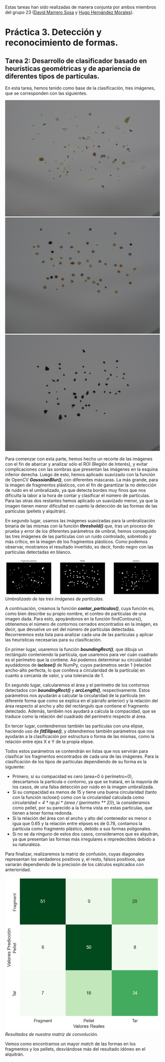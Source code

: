 Estas tareas han sido realizadas de manera conjunta por ambos miembros del grupo 23 ([David Marrero Sosa](https://github.com/deivinot) y [Hugo Hernández Morales](https://github.com/HugoHdez)).


# Práctica 3. Detección y reconocimiento de formas.

## **Tarea 2:** Desarrollo de clasificador basado en heurísticas geométricas y de apariencia de diferentes tipos de partículas.

En esta tarea, hemos tenido como base de la clasificación, tres imágenes, que se corresponden con las siguientes. 

![Fragmentos de plásticos](fragment-03-olympus-10-01-2020.JPG)
![Pellets](pellet-03-olympus-10-01-2020.JPG)
![Alquitrán](tar-03-olympus-10-01-2020.JPG)

Para comenzar con esta parte, hemos hecho un recorte de las imágenes con el fin de abarcar y analizar sólo el ROI (Región de Interés), y evitar complicaciones con las sombras que presentan las imágenes en la esquina inferior derecha. Luego de esto, hemos aplicado suavizado con la función de OpenCV **_GaussianBlur()_**, con diferentes máscaras. La más grande, para la imagen de fragmentos plásticos, con el fin de garantizar la no detección de ruido en el umbralizado, ya que detecta bordes muy finos que nos dificulta la labor a la hora de contar y clasificar el número de partículas. Para las otras dos restantes hemos aplicado un suavizado menor, ya que la imagen tienen menor dificultad en cuanto la detección de las formas de las partículas (pellets y alquitrán).

En segundo lugar, usamos las imágenes suavizadas para la umbralización binaria de las mismas con la función **_threshold()_** que, tras un proceso de prueba y error de los diferentes parámetros de umbral, hemos conseguido las tres imágenes de las partículas con un ruido controlado, sobretodo y más crítico, en la imagen de los fragmentos plásticos. Como podemos observar, mostramos el resultado invertido, es decir, fondo negro con las partículas detectadas en blanco.

![Umbralizado de las partículas](umbralizado_particulas.png)
_Umbralizado de las tres imágenes de partículas._


A continuación, creamos la función **_contar_particulas()_**, cuya función es, como bien describe su propio nombre, el conteo de partículas de una imagen dada. Para esto, apoyándonos en la función findContours(), obtenemos el número de contornos cerrados encontrados en la imágen, es decir, que devuelve un set del número de partículas detectadas. Recorreremos esta lista para analizar cada una de las partículas y aplicar las heurísticas necesarias para su clasificación.

En primer lugar, usaremos la función **_boundingRect()_**, que dibuja un rectángulo conteniendo la partícula, que usaremos para ver cuán cuadrado es el perímetro que la contiene. Así podemos determinar su circularidad ayudádonos de **_isclose()_** de NumPy, cuyos parámetros serán 1 (relación ancho-alto perfecta, lo que conlleva a circularidad de la partícula) en cuanto a cercanía de valor, y una tolerancia de 1. 

En segundo lugar, calcularemos el área y el perímetro de los contornos detectados con **_boundingRect()_** y **_arcLength()_**, respectivamente. Estos parámetros nos ayudarán a calcular la circularidad de la partícula (en diferente forma que como se explica en el párrafo anterior) y la relación del área respecto al ancho y alto del rectángulo que contiene el fragmento detectado. Además, también nos ayudará a calcula la compacidad, que se traduce como la relación del cuadrado del perímetro respecto al área. 

En tercer lugar, contendremos también las partículas con una elipse, haciendo uso de **_fitEllipse()_**, y obtendremos también parámetros que nos ayudarán a la clasificación por estructura o forma de las mismas, como la relación entre ejes X e Y de la propia elipse.

Todos estos parámetros se contendrán en listas que nos servirán para clasificar los fragmentos encontrados de cada una de las imágenes. Para la clasificación de los tipos de partículas dependiendo de su forma es la siguiente:
- Primero, si su compacidad es cero (area=0 ó perímetro=0), descartamos la partícula o contorno, ya que se tratará, en la mayoría de los casos, de una falsa detección por ruido en la imagen umbralizada. 
- Si su compacidad es menos de 15 y tiene una buena circularidad (tanto con la función isclose() como con la circularidad calculada como _circularidad = 4 * np.pi * (area / (perimetro ** 2))_), la consideramos como pellet, por su parecido a la forma vista en estas partículas, que tienen a tener forma redonda.
- Si la relación del área con el ancho y alto del contenedor es menor o igua que 0.65 y la relación entre elipses es de 0.78, contamos la partícula como fragmento plástico, debido a sus formas poligonales.
- Si no se da ninguno de estos dos casos, consideramos que es alquitrán, ya que presentan las formas más irregulares e impredecibles debido a su naturaleza. 

Para finalizar, realizaremos la matriz de confusión, cuyas diagonales representan los verdaderos positivos y, el resto, falsos positivos, que variarán dependiendo de la precisión de los cálculos explicados con anterioridad.

![Matriz de convolución](<matriz convolucion.png>)
_Resultados de nuestra matriz de convolución._

Vemos como encontramos un mayor _match_ de las formas en los fragmentos y los pellets, desviándose más del resultado idóneo en el alquitrán.
